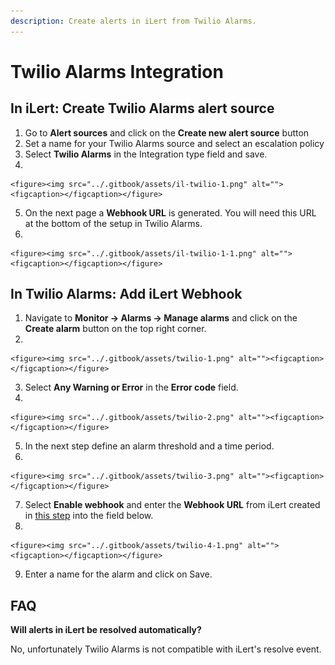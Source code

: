 ```yaml
---
description: Create alerts in iLert from Twilio Alarms.
---
```


# Twilio Alarms Integration

## In iLert: Create Twilio Alarms alert source

1. Go to **Alert sources** and click on the **Create new alert source** button
2. Set a name for your Twilio Alarms source and select an escalation policy
3. Select **Twilio Alarms** in the Integration type field and save.
4.

    <figure><img src="../.gitbook/assets/il-twilio-1.png" alt=""><figcaption></figcaption></figure>
5. On the next page a **Webhook URL** is generated. You will need this URL at the bottom of the setup in Twilio Alarms.
6.

    <figure><img src="../.gitbook/assets/il-twilio-1-1.png" alt=""><figcaption></figcaption></figure>

## In Twilio Alarms: Add iLert Webhook

1. Navigate to **Monitor -> Alarms -> Manage alarms** and click on the **Create alarm** button on the top right corner.
2.

    <figure><img src="../.gitbook/assets/twilio-1.png" alt=""><figcaption></figcaption></figure>
3. Select **Any Warning or Error** in the **Error code** field.
4.

    <figure><img src="../.gitbook/assets/twilio-2.png" alt=""><figcaption></figcaption></figure>
5. In the next step define an alarm threshold and a time period.
6.

    <figure><img src="../.gitbook/assets/twilio-3.png" alt=""><figcaption></figcaption></figure>
7. Select **Enable webhook** and enter the **Webhook URL** from iLert created in [this step](twilio-alarms.md#in-ilert-create-twilio-alarms-alert-source) into the field below.
8.

    <figure><img src="../.gitbook/assets/twilio-4-1.png" alt=""><figcaption></figcaption></figure>
9. Enter a name for the alarm and click on Save.

## FAQ

**Will alerts in iLert be resolved automatically?**

No, unfortunately Twilio Alarms is not compatible with iLert's resolve event.

